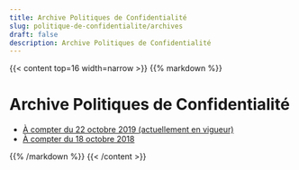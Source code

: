 ```yaml
---
title: Archive Politiques de Confidentialité
slug: politique-de-confidentialite/archives
draft: false
description: Archive Politiques de Confidentialité
---
```


{{< content top=16 width=narrow >}}
{{% markdown %}}
# Archive Politiques de Confidentialité

* [À compter du 22 octobre 2019 (actuellement en vigueur)](/fr/politique-de-confidentialite/archives/20191022)
* [À compter du 18 octobre 2018](/fr/politique-de-confidentialite/archives/20181018)

{{% /markdown %}}
{{< /content >}}
